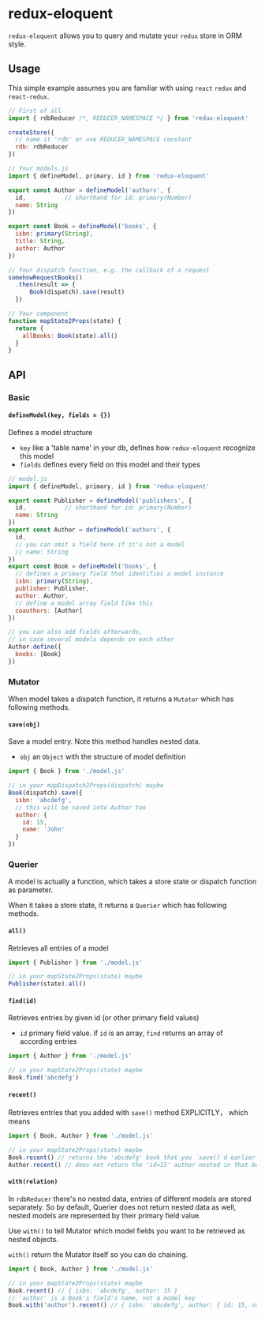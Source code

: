 # redux-eloquent

`redux-eloquent` allows you to query and mutate your `redux` store in ORM style.

## Usage
This simple example assumes you are familiar with using `react` `redux` and `react-redux`.
```js
// First of all
import { rdbReducer /*, REDUCER_NAMESPACE */ } from 'redux-eloquent'

createStore({
  // name it 'rdb' or use REDUCER_NAMESPACE constant
  rdb: rdbReducer
})
```
```js
// Your models.js
import { defineModel, primary, id } from 'redux-eloquent'

export const Author = defineModel('authors', {
  id,           // shorthand for id: primary(Number)
  name: String
})

export const Book = defineModel('books', {
  isbn: primary(String),
  title: String,
  author: Author
})
```
```js
// Your dispatch function, e.g. the callback of a request
somehowRequestBooks()
  .then(result => {
      Book(dispatch).save(result)
  })
```
```js
// Your component
function mapState2Props(state) {
  return {
    allBooks: Book(state).all()
  }
}
```

## API

### Basic

#### `defineModel(key, fields = {})`

Defines a model structure

- `key` like a 'table name' in your db, defines how `redux-eloquent` recognize this model
- `fields` defines every field on this model and their types
```js
// model.js
import { defineModel, primary, id } from 'redux-eloquent'

export const Publisher = defineModel('publishers', {
  id,           // shorthand for id: primary(Number)
  name: String
})
export const Author = defineModel('authors', {
  id,
  // you can omit a field here if it's not a model
  // name: String
})
export const Book = defineModel('books', {
  // defines a primary field that identifies a model instance
  isbn: primary(String),
  publisher: Publisher,
  author: Author,
  // define a model array field like this
  coauthors: [Author]
})

// you can also add fields afterwards,
// in case several models depends on each other
Author.define({
  books: [Book]
})
```

### Mutator

When model takes a dispatch function, it returns a `Mutator` which has following methods.

#### `save(obj)`

Save a model entry. Note this method handles nested data.
- `obj` an `Object` with the structure of model definition
```js
import { Book } from './model.js'

// in your mapDispatch2Props(dispatch) maybe
Book(dispatch).save({
  isbn: 'abcdefg',
  // this will be saved into Author too
  author: {
    id: 15,
    name: 'John'
  }
})
```

### Querier

A model is actually a function, which takes a store state or dispatch function as parameter.

When it takes a store state, it returns a `Querier` which has following methods.

#### `all()`

Retrieves all entries of a model
```js
import { Publisher } from './model.js'

// in your mapState2Props(state) maybe
Publisher(state).all()
```

#### `find(id)`

Retrieves entries by given id (or other primary field values)
- `id` primary field value. if `id` is an array, `find` returns an array of according entries
```js
import { Author } from './model.js'

// in your mapState2Props(state) maybe
Book.find('abcdefg')
```

#### `recent()`

Retrieves entries that you added with `save()` method EXPLICITLY， which means
```js
import { Book, Author } from './model.js'

// in your mapState2Props(state) maybe
Book.recent() // returns the 'abcdefg' book that you `save()`d earlier
Author.recent() // does not return the 'id=15' author nested in that book
```

#### `with(relation)`

In `rdbReducer` there's no nested data, entries of different models are stored separately.
So by default, Querier does not return nested data as well, nested models are represented by their primary field value.

Use `with()` to tell Mutator which model fields you want to be retrieved as nested objects.

`with()` return the Mutator itself so you can do chaining.
```js
import { Book, Author } from './model.js'

// in your mapState2Props(state) maybe
Book.recent() // { isbn: 'abcdefg', author: 15 }
// 'author' is a Book's field's name, not a model key
Book.with('author').recent() // { isbn: 'abcdefg', author: { id: 15, name: 'John' }}
```
